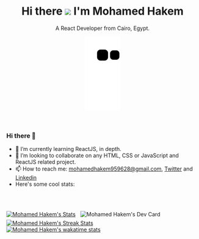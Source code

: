 <!-- ### Hi there ✋! -->

<div align="center"> 
  <h1>Hi there <img src="https://media.giphy.com/media/hvRJCLFzcasrR4ia7z/giphy.gif" width="28"/> I'm Mohamed Hakem</h1>
  <p>A React Developer from Cairo, Egypt.</p> 

  ![Snake animation](https://github.com/MohamedHakem/MohamedHakem/blob/output/github-contribution-grid-snake.svg)

<br/>

  <div align="left">
  
  ### Hi there 👋

  - 🌱 I’m currently learning ReactJS, in depth.
  - 👯 I’m looking to collaborate on any HTML, CSS or JavaScript and ReactJS related project.
  - 📫 How to reach me: mohamedhakem959628@gmail.com, [Twitter](https://twitter.com/mohamedhakem_se) and [Linkedin](https://www.linkedin.com/in/mohamed-hakem-se)
  - Here's some cool stats:
  
  </div>
</div>

<br/><br/>

<a href="https://app.daily.dev/mohamedhakem">
    <img src="https://api.daily.dev/devcards/6383c6c5e45d4792b8560faf61db4477.png?r=u9b" 
      align="right"
      width="310" 
      title="Mohamed Hakem's Dev Card"
      alt="Mohamed Hakem's Dev Card"/>
</a>

<a href="https://github.com/anuraghazra/github-readme-stats">
   <img src="https://github-stats-teal.vercel.app/api?username=MohamedHakem&bg_color=0d1117&text_color=b4bbc1&icon_color=8b949e&title_color=c9d1d9&show_icons=true&border_color=30363d&&layout=compact&count_private=true&include_all_commits=true&hide=issues" 
     width="500"
     alt="Mohamed Hakem's Stats"/>
</a>
 
<br/>

<a href="https://github.com/anuraghazra/github-readme-stats">
 <img src="http://github-readme-streak-stats.herokuapp.com?user=MohamedHakem&theme=dark&hide_border=true&border=30363d&date_format=M%20j%5B%2C%20Y%5D&background=0D1117&ring=ABB2BA&fire=ABB2BA&currStreakLabel=ABB2BA&sideLabels=ABB2BA&sideNums=ABB2BA&dates=ABB2BA&stroke=ABB2BA&currStreakNum=ABB2BA)](https://git.io/streak-stats" 
  align="middle" 
  width="500"
   padding="10"
   alt="Mohamed Hakem's Streak Stats"/>
</a>

<br/>

<a href="https://github.com/anuraghazra/github-readme-stats">
   <img src="https://github-readme-stats.vercel.app/api/wakatime?username=MohamedHakem&bg_color=0d1117&text_color=b4bbc1&icon_color=8b949e&title_color=c9d1d9&show_icons=true&border_color=30363d&layout=compact&langs_count=10" 
     width="500"
     alt="Mohamed Hakem's wakatime stats"/>
</a>

<br/><br/><br/><br/><br/><br/><br/>

